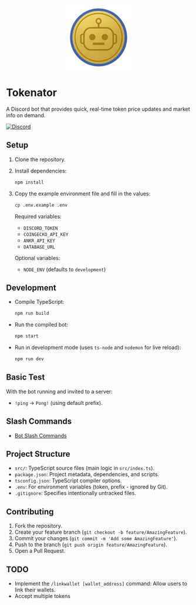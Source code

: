 <p align="center">
  <img src="tokenator.png" alt="Tokenator Logo" width="180"/>
</p>

# Tokenator
 A Discord bot that provides quick, real-time token price updates and market info on demand.

<div style="display: flex; gap: 10px;">
  <a href="https://discord.com/oauth2/authorize?client_id=1210908193337970739">
    <img src="https://img.shields.io/badge/Discord-Invite%20to%20Server-5865F2?logo=discord&logoColor=white" alt="Discord">
  </a>
</div>

## Setup

1.  Clone the repository.
2.  Install dependencies:
    ```bash
    npm install
    ```
3.  Copy the example environment file and fill in the values:
    ```bash
    cp .env.example .env
    ```
    Required variables:
    - `DISCORD_TOKEN`
    - `COINGECKO_API_KEY`
    - `ANKR_API_KEY`
    - `DATABASE_URL`

    Optional variables:
    - `NODE_ENV` (defaults to `development`)

## Development

- Compile TypeScript:
  ```bash
  npm run build
  ```
- Run the compiled bot:
  ```bash
  npm start
  ```
- Run in development mode (uses `ts-node` and `nodemon` for live reload):
  ```bash
  npm run dev
  ```


## Basic Test

With the bot running and invited to a server:

- `!ping` -> `Pong!` (using default prefix).

## Slash Commands
- [Bot Slash Commands](/src/docs/features.md)

## Project Structure

- `src/`: TypeScript source files (main logic in `src/index.ts`).
- `package.json`: Project metadata, dependencies, and scripts.
- `tsconfig.json`: TypeScript compiler options.
- `.env`: For environment variables (token, prefix - ignored by Git).
- `.gitignore`: Specifies intentionally untracked files.

## Contributing

1.  Fork the repository.
2.  Create your feature branch (`git checkout -b feature/AmazingFeature`).
3.  Commit your changes (`git commit -m 'Add some AmazingFeature'`).
4.  Push to the branch (`git push origin feature/AmazingFeature`).
5.  Open a Pull Request.

## TODO

- Implement the `/linkwallet [wallet_address]` command: Allow users to link their wallets.
- Accept multiple tokens 
